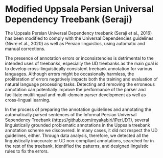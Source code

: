 # Modified Uppsala Persian Universal Dependency Treebank (Seraji) 
The Uppsala Persian Universal Dependency treebank (Seraji et al., 2016) has been modified to comply with the Universal Dependencies guidelines (Nivre et al., 2020) as well as Persian linguistics, using automatic and manual corrections.

The presence of annotation errors or inconsistencies is detrimental to the intended uses of treebanks, especially the UD treebanks as the main goal is to develop cross-linguistically consistent treebank annotation for various languages. Although errors might be occasionally harmless, the proliferation of errors negatively impacts both the training and evaluation of natural language processing tasks. Detecting and removing the erroneous annotation can potentially improve the performance of the parser and facilitate multilingual and multi-domain parser development as well as cross-lingual learning.

In the process of preparing the annotation guidelines and annotating the automatically parsed sentences of the Informal Persian Universal Sependency Treebank (https://github.com/royakabiri/iPerUDT), several linguistically grounded problematic annotations in the Uppsala treebank annotation scheme we discovered. In many cases, it did not respect the UD guidelines, either. Through data analysis, therefore, we detected all the linguistically inaccurate or UD non-compliant annotations, searched for in the rest of the treebank, identified the patterns, and designed linguistic rules to fix the errors. 



